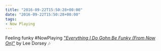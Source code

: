 ```yaml
---
title: "2016-09-22T15:50:28+00:00"
date: "2016-09-22T15:50:28+00:00"
tags:
- Now Playing
---
```


Feeling funky #NowPlaying ["*Everything I Do Gohn Be Funky (From Now On)*"](http://spoti.fi/13RWyJT) by Lee Dorsey 🎶
